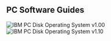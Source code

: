 PC Software Guides
---

![IBM PC Disk Operating System v1.00](dos/PCDOS100/static/thumbs/PCDOS100.jpg "link:dos/PCDOS100/:200:260")
![IBM PC Disk Operating System v1.10](dos/PCDOS110/static/thumbs/PCDOS110.jpg "link:dos/PCDOS110/:200:260")
